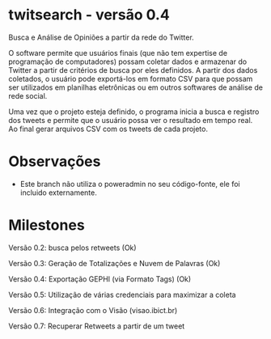 # twitsearch - versão 0.4

Busca e Análise de Opiniões a partir da rede do Twitter. 

O software permite que usuários finais (que não tem expertise de programação de computadores) possam coletar dados e armazenar do Twitter a partir de critérios de busca por eles definidos. A partir dos dados coletados, o usuário pode exportá-los em formato CSV para que possam ser utilizados em planilhas eletrônicas ou em outros softwares de análise de rede social.

Uma vez que o projeto esteja definido, o programa inicia a busca e registro dos tweets e permite que o usuário possa ver o resultado em tempo real. Ao final gerar arquivos CSV com os tweets de cada projeto.

# Observações
 - Este branch não utiliza o poweradmin no seu código-fonte, ele foi incluido externamente. 
# Milestones

Versão 0.2: busca pelos retweets (Ok)

Versão 0.3: Geração de Totalizações e Nuvem de Palavras (Ok)

Versão 0.4: Exportação GEPHI (via Formato Tags) (Ok)

Versão 0.5: Utilização de várias credenciais para maximizar a coleta

Versão 0.6: Integração com o Visão (visao.ibict.br)

Versão 0.7: Recuperar Retweets a partir de um tweet


